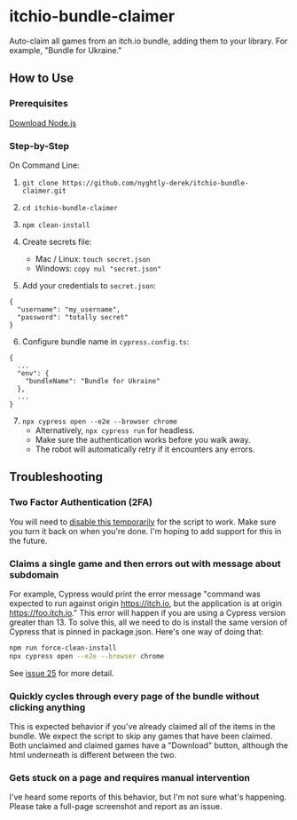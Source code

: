 # itchio-bundle-claimer
Auto-claim all games from an itch.io bundle, adding them to your library. For example, "Bundle for Ukraine."

## How to Use

### Prerequisites
[Download Node.js](https://nodejs.org/en/download/)

### Step-by-Step
On Command Line:

1. `git clone https://github.com/nyghtly-derek/itchio-bundle-claimer.git`

2. `cd itchio-bundle-claimer`

3. `npm clean-install`

4. Create secrets file:
    - Mac / Linux: `touch secret.json`
    - Windows: `copy nul "secret.json"`

5. Add your credentials to `secret.json`:
```
{
  "username": "my_username",
  "password": "totally secret"
}
```

6. Configure bundle name in `cypress.config.ts`:
```
{
  ...
  "env": {
    "bundleName": "Bundle for Ukraine"
  },
  ...
}
```

7. `npx cypress open --e2e --browser chrome`
    - Alternatively, `npx cypress run` for headless.
    - Make sure the authentication works before you walk away.
    - The robot will automatically retry if it encounters any errors.

## Troubleshooting

### Two Factor Authentication (2FA)
You will need to [disable this temporarily](https://itch.io/user/settings/two-factor-auth) for the script to work. Make sure you turn it back on when you're done. I'm hoping to add support for this in the future.

### Claims a single game and then errors out with message about subdomain
For example, Cypress would print the error message "command was expected to run against origin https://itch.io, but the application is at origin https://foo.itch.io." This error will happen if you are using a Cypress version greater than 13. To solve this, all we need to do is install the same version of Cypress that is pinned in package.json. Here's one way of doing that:

```bash
npm run force-clean-install
npx cypress open --e2e --browser chrome
```

See [issue 25](https://github.com/nyghtly-derek/itchio-bundle-claimer/issues/25) for more detail.

### Quickly cycles through every page of the bundle without clicking anything
This is expected behavior if you've already claimed all of the items in the bundle. We expect the script to skip any games that have been claimed. Both unclaimed and claimed games have a "Download" button, although the html underneath is different between the two.

### Gets stuck on a page and requires manual intervention
I've heard some reports of this behavior, but I'm not sure what's happening. Please take a full-page screenshot and report as an issue.
